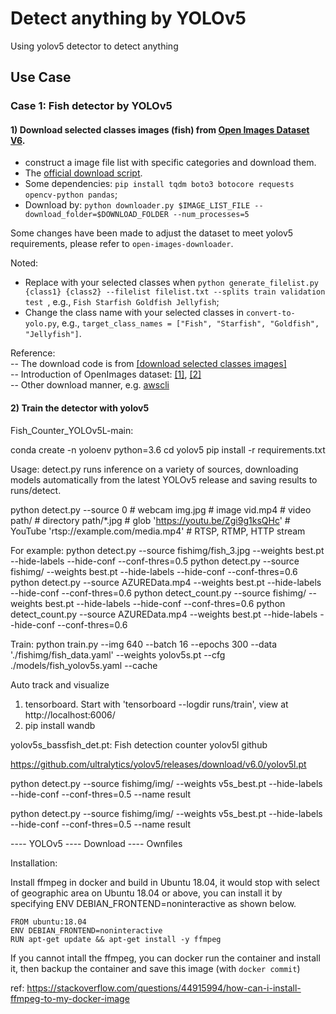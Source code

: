 # Detect anything by YOLOv5

Using yolov5 detector to detect anything




## Use Case

### Case 1: Fish detector by YOLOv5

#### 1) Download selected classes images (fish) from [Open Images Dataset V6](https://storage.googleapis.com/openimages/web/download.html).

- construct a image file list with specific categories and download them.    
- The [official download script](https://raw.githubusercontent.com/openimages/dataset/master/downloader.py).    
- Some dependencies: `pip install tqdm boto3 botocore requests opencv-python pandas`;    
- Download by: `python downloader.py $IMAGE_LIST_FILE --download_folder=$DOWNLOAD_FOLDER --num_processes=5`  

Some changes have been made to adjust the dataset to meet yolov5 requirements, please refer to `open-images-downloader`.

Noted:  
- Replace with your selected classes when `python generate_filelist.py {class1} {class2} --filelist filelist.txt --splits train validation test
`, e.g., `Fish Starfish Goldfish Jellyfish`;  
- Change the class name with your selected classes in `convert-to-yolo.py`, e.g., `target_class_names = ["Fish", "Starfish", "Goldfish", "Jellyfish"]`.

Reference:  
-- The download code is from [[download selected classes images]](https://github.com/irvingzhang0512/open-images-downloader)    
-- Introduction of OpenImages dataset: [[1]](https://blog.csdn.net/irving512/article/details/116180438), [[2]](https://www.pianshen.com/article/7415336050/)  
-- Other download manner, e.g. [awscli](https://github.com/cvdfoundation/open-images-dataset#download-full-dataset-with-google-storage-transfer)


#### 2) Train the detector with yolov5  







Fish_Counter_YOLOv5L-main:

conda create -n yoloenv python=3.6
cd yolov5
pip install -r requirements.txt



Usage:
detect.py runs inference on a variety of sources, downloading models automatically 
from the latest YOLOv5 release and saving results to runs/detect.

python detect.py --source 0  # webcam
                            img.jpg  # image
                            vid.mp4  # video
                            path/  # directory
                            path/*.jpg  # glob
                            'https://youtu.be/Zgi9g1ksQHc'  # YouTube
                            'rtsp://example.com/media.mp4'  # RTSP, RTMP, HTTP stream


For example:
python detect.py --source fishimg/fish_3.jpg --weights best.pt --hide-labels --hide-conf --conf-thres=0.5
python detect.py --source fishimg/ --weights best.pt --hide-labels --hide-conf --conf-thres=0.6
python detect.py --source AZUREData.mp4 --weights best.pt --hide-labels --hide-conf --conf-thres=0.6
python detect_count.py --source fishimg/ --weights best.pt --hide-labels --hide-conf --conf-thres=0.6
python detect_count.py --source AZUREData.mp4 --weights best.pt --hide-labels --hide-conf --conf-thres=0.6


Train:
python train.py --img 640 --batch 16 --epochs 300 --data './fishimg/fish_data.yaml' --weights yolov5s.pt --cfg ./models/fish_yolov5s.yaml --cache


Auto track and visualize 
1) tensorboard.  Start with 'tensorboard --logdir runs/train', view at http://localhost:6006/
2) pip install wandb


yolov5s_bassfish_det.pt: Fish detection counter yolov5l github


https://github.com/ultralytics/yolov5/releases/download/v6.0/yolov5l.pt 


python detect.py --source fishimg/img/ --weights v5s_best.pt --hide-labels --hide-conf --conf-thres=0.5 --name result



python detect.py --source fishimg/img/ --weights v5s_best.pt --hide-labels --hide-conf --conf-thres=0.5 --name result





---- YOLOv5
---- Download
---- Ownfiles





Installation:

Install ffmpeg in docker and build in Ubuntu 18.04, it would stop with select of geographic area on Ubuntu 18.04 or above, you can install it by specifying ENV DEBIAN_FRONTEND=noninteractive as shown below.
```
FROM ubuntu:18.04
ENV DEBIAN_FRONTEND=noninteractive
RUN apt-get update && apt-get install -y ffmpeg
```

If you cannot intall the ffmpeg, you can docker run the container and install it, then backup the container and save this image (with `docker commit`)


ref: https://stackoverflow.com/questions/44915994/how-can-i-install-ffmpeg-to-my-docker-image






